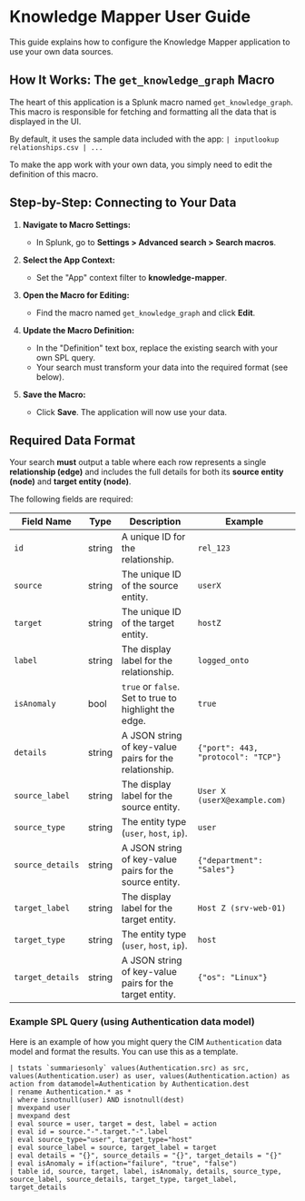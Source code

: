 # Knowledge Mapper User Guide

This guide explains how to configure the Knowledge Mapper application to use your own data sources.

## How It Works: The `get_knowledge_graph` Macro

The heart of this application is a Splunk macro named `get_knowledge_graph`. This macro is responsible for fetching and formatting all the data that is displayed in the UI.

By default, it uses the sample data included with the app:
`| inputlookup relationships.csv | ...`

To make the app work with your own data, you simply need to edit the definition of this macro.

## Step-by-Step: Connecting to Your Data

1.  **Navigate to Macro Settings:**
    *   In Splunk, go to **Settings > Advanced search > Search macros**.

2.  **Select the App Context:**
    *   Set the "App" context filter to **knowledge-mapper**.

3.  **Open the Macro for Editing:**
    *   Find the macro named `get_knowledge_graph` and click **Edit**.

4.  **Update the Macro Definition:**
    *   In the "Definition" text box, replace the existing search with your own SPL query.
    *   Your search must transform your data into the required format (see below).

5.  **Save the Macro:**
    *   Click **Save**. The application will now use your data.

## Required Data Format

Your search **must** output a table where each row represents a single **relationship (edge)** and includes the full details for both its **source entity (node)** and **target entity (node)**.

The following fields are required:

| Field Name         | Type   | Description                                           | Example                                  |
| ------------------ | ------ | ----------------------------------------------------- | ---------------------------------------- |
| `id`               | string | A unique ID for the relationship.                     | `rel_123`                                |
| `source`           | string | The unique ID of the source entity.                   | `userX`                                  |
| `target`           | string | The unique ID of the target entity.                   | `hostZ`                                  |
| `label`            | string | The display label for the relationship.               | `logged_onto`                            |
| `isAnomaly`        | bool   | `true` or `false`. Set to true to highlight the edge. | `true`                                   |
| `details`          | string | A JSON string of key-value pairs for the relationship.  | `{"port": 443, "protocol": "TCP"}`       |
| `source_label`     | string | The display label for the source entity.              | `User X (userX@example.com)`             |
| `source_type`      | string | The entity type (`user`, `host`, `ip`).               | `user`                                   |
| `source_details`   | string | A JSON string of key-value pairs for the source entity. | `{"department": "Sales"}`                |
| `target_label`     | string | The display label for the target entity.              | `Host Z (srv-web-01)`                    |
| `target_type`      | string | The entity type (`user`, `host`, `ip`).               | `host`                                   |
| `target_details`   | string | A JSON string of key-value pairs for the target entity. | `{"os": "Linux"}`                        |

### Example SPL Query (using Authentication data model)

Here is an example of how you might query the CIM `Authentication` data model and format the results. You can use this as a template.

```spl
| tstats `summariesonly` values(Authentication.src) as src, values(Authentication.user) as user, values(Authentication.action) as action from datamodel=Authentication by Authentication.dest
| rename Authentication.* as *
| where isnotnull(user) AND isnotnull(dest)
| mvexpand user
| mvexpand dest
| eval source = user, target = dest, label = action
| eval id = source."-".target."-".label
| eval source_type="user", target_type="host"
| eval source_label = source, target_label = target
| eval details = "{}", source_details = "{}", target_details = "{}"
| eval isAnomaly = if(action="failure", "true", "false")
| table id, source, target, label, isAnomaly, details, source_type, source_label, source_details, target_type, target_label, target_details
``` 